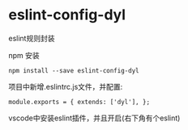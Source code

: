 # eslint-config-dyl
eslint规则封装

npm 安装

`
npm install --save eslint-config-dyl
`

项目中新增.eslintrc.js文件，并配置:

`
module.exports = {
  extends: ['dyl'],
};
`

vscode中安装eslint插件，并且开启(右下角有个eslint)



